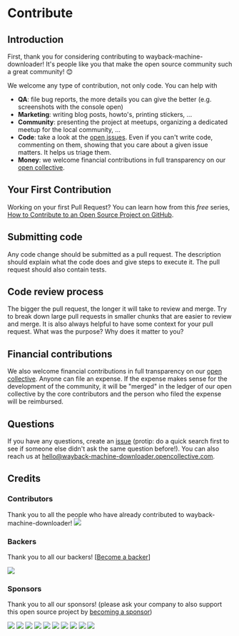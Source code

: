 # Contribute

## Introduction

First, thank you for considering contributing to wayback-machine-downloader! It's people like you that make the open source community such a great community! 😊

We welcome any type of contribution, not only code. You can help with 
- **QA**: file bug reports, the more details you can give the better (e.g. screenshots with the console open)
- **Marketing**: writing blog posts, howto's, printing stickers, ...
- **Community**: presenting the project at meetups, organizing a dedicated meetup for the local community, ...
- **Code**: take a look at the [open issues](issues). Even if you can't write code, commenting on them, showing that you care about a given issue matters. It helps us triage them.
- **Money**: we welcome financial contributions in full transparency on our [open collective](https://opencollective.com/wayback-machine-downloader).

## Your First Contribution

Working on your first Pull Request? You can learn how from this *free* series, [How to Contribute to an Open Source Project on GitHub](https://egghead.io/series/how-to-contribute-to-an-open-source-project-on-github).

## Submitting code

Any code change should be submitted as a pull request. The description should explain what the code does and give steps to execute it. The pull request should also contain tests.

## Code review process

The bigger the pull request, the longer it will take to review and merge. Try to break down large pull requests in smaller chunks that are easier to review and merge.
It is also always helpful to have some context for your pull request. What was the purpose? Why does it matter to you?

## Financial contributions

We also welcome financial contributions in full transparency on our [open collective](https://opencollective.com/wayback-machine-downloader).
Anyone can file an expense. If the expense makes sense for the development of the community, it will be "merged" in the ledger of our open collective by the core contributors and the person who filed the expense will be reimbursed.

## Questions

If you have any questions, create an [issue](issue) (protip: do a quick search first to see if someone else didn't ask the same question before!).
You can also reach us at hello@wayback-machine-downloader.opencollective.com.

## Credits

### Contributors

Thank you to all the people who have already contributed to wayback-machine-downloader!
<a href="graphs/contributors"><img src="https://opencollective.com/wayback-machine-downloader/contributors.svg?width=890" /></a>


### Backers

Thank you to all our backers! [[Become a backer](https://opencollective.com/wayback-machine-downloader#backer)]

<a href="https://opencollective.com/wayback-machine-downloader#backers" target="_blank"><img src="https://opencollective.com/wayback-machine-downloader/backers.svg?width=890"></a>


### Sponsors

Thank you to all our sponsors! (please ask your company to also support this open source project by [becoming a sponsor](https://opencollective.com/wayback-machine-downloader#sponsor))

<a href="https://opencollective.com/wayback-machine-downloader/sponsor/0/website" target="_blank"><img src="https://opencollective.com/wayback-machine-downloader/sponsor/0/avatar.svg"></a>
<a href="https://opencollective.com/wayback-machine-downloader/sponsor/1/website" target="_blank"><img src="https://opencollective.com/wayback-machine-downloader/sponsor/1/avatar.svg"></a>
<a href="https://opencollective.com/wayback-machine-downloader/sponsor/2/website" target="_blank"><img src="https://opencollective.com/wayback-machine-downloader/sponsor/2/avatar.svg"></a>
<a href="https://opencollective.com/wayback-machine-downloader/sponsor/3/website" target="_blank"><img src="https://opencollective.com/wayback-machine-downloader/sponsor/3/avatar.svg"></a>
<a href="https://opencollective.com/wayback-machine-downloader/sponsor/4/website" target="_blank"><img src="https://opencollective.com/wayback-machine-downloader/sponsor/4/avatar.svg"></a>
<a href="https://opencollective.com/wayback-machine-downloader/sponsor/5/website" target="_blank"><img src="https://opencollective.com/wayback-machine-downloader/sponsor/5/avatar.svg"></a>
<a href="https://opencollective.com/wayback-machine-downloader/sponsor/6/website" target="_blank"><img src="https://opencollective.com/wayback-machine-downloader/sponsor/6/avatar.svg"></a>
<a href="https://opencollective.com/wayback-machine-downloader/sponsor/7/website" target="_blank"><img src="https://opencollective.com/wayback-machine-downloader/sponsor/7/avatar.svg"></a>
<a href="https://opencollective.com/wayback-machine-downloader/sponsor/8/website" target="_blank"><img src="https://opencollective.com/wayback-machine-downloader/sponsor/8/avatar.svg"></a>
<a href="https://opencollective.com/wayback-machine-downloader/sponsor/9/website" target="_blank"><img src="https://opencollective.com/wayback-machine-downloader/sponsor/9/avatar.svg"></a>

<!-- This `CONTRIBUTING.md` is based on @nayafia's template https://github.com/nayafia/contributing-template -->
